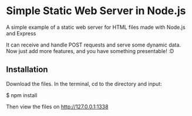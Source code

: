 # Simple Static Web Server in Node.js
A simple example of a static web server for HTML files made with Node.js and Express

It can receive and handle POST requests and serve some dynamic data. Now just add more features, and you have something presentable! :D

## Installation
Download the files. In the terminal, cd to the directory and input:

$ npm install

Then view the files on http://127.0.0.1:1338

